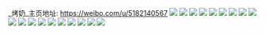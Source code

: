 _烤奶_主页地址: https://weibo.com/u/5182140567 
![](https://wx4.sinaimg.cn/mw2000/005EHJungy1h8k4bb2a2wj30u01fa0wh.jpg) 
![](https://wx4.sinaimg.cn/mw2000/005EHJungy1h8cjv6yq4aj30u01sytei.jpg) 
![](https://wx4.sinaimg.cn/mw2000/005EHJungy1h8cjv3ewtej30u0140wme.jpg) 
![](https://wx4.sinaimg.cn/mw2000/005EHJungy1h7vg0xi9mgj30u0140gsu.jpg) 
![](https://wx4.sinaimg.cn/mw2000/005EHJungy1h7vg0uxvtrj30u0140jyr.jpg) 
![](https://wx4.sinaimg.cn/mw2000/005EHJungy1h7rw5s5c1mj30u0141110.jpg) 
![](https://wx4.sinaimg.cn/mw2000/005EHJungy1h7rw5qzisfj30u0140jzh.jpg) 
![](https://wx4.sinaimg.cn/mw2000/005EHJungy1h7qmkd9gxnj316n1kwx62.jpg) 
![](https://wx4.sinaimg.cn/mw2000/005EHJungy1h7qo69jldlj31400u0q8q.jpg) 
![](https://wx4.sinaimg.cn/mw2000/005EHJungy1h7qo900c5nj30u0140wld.jpg) 
![](https://wx4.sinaimg.cn/mw2000/005EHJungy1h7iusmlon5j30u014047h.jpg) 
![](https://wx4.sinaimg.cn/mw2000/005EHJungy1h7iuso5g9dj30u014047n.jpg) 
![](https://wx4.sinaimg.cn/mw2000/005EHJungy1h6rbx6aao3j30u01syam1.jpg) 
![](https://wx4.sinaimg.cn/mw2000/005EHJungy1h6q1hrzizgj30u01407d6.jpg) 
![](https://wx4.sinaimg.cn/mw2000/005EHJunly1h535v2cuqhj31hs2dse82.jpg) 
![](https://wx4.sinaimg.cn/mw2000/005EHJunly1h535u5ctthj31uu2h4npd.jpg) 
![](https://wx4.sinaimg.cn/mw2000/005EHJunly1h535tjs5rej32c0340b2a.jpg) 
![](https://wx4.sinaimg.cn/mw2000/005EHJunly1h535rs8goqj32c0340b2a.jpg) 
![](https://wx4.sinaimg.cn/mw2000/005EHJunly1h4wwa44dx0j30vz0u0n0t.jpg) 
